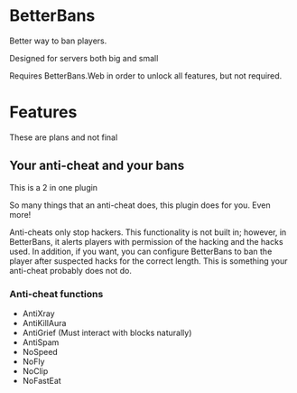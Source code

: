 # BetterBans
Better way to ban players. 

Designed for servers both big and small

Requires BetterBans.Web in order to unlock all features, but not required.

# Features
These are plans and not final
## Your anti-cheat and your bans
This is a 2 in one plugin

So many things that an anti-cheat does, this plugin does for you. Even more!

Anti-cheats only stop hackers. This functionality is not built in; however, in BetterBans, it alerts players with permission of the hacking and the hacks used. In addition, if you want, you can configure BetterBans to ban the player after suspected hacks for the correct length. This is something your anti-cheat probably does not do.

### Anti-cheat functions
 - AntiXray
 - AntiKillAura
 - AntiGrief (Must interact with blocks naturally)
 - AntiSpam
 - NoSpeed
 - NoFly
 - NoClip
 - NoFastEat
 
